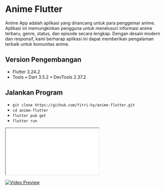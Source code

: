 # Anime Flutter

Anime App adalah aplikasi yang dirancang untuk para penggemar anime. Aplikasi ini memungkinkan pengguna untuk menelusuri informasi anime terbaru, genre, status, dan episode secara lengkap. Dengan desain modern dan responsif, kami berharap aplikasi ini dapat memberikan pengalaman terbaik untuk komunitas anime.

## Version Pengembangan

- Flutter 3.24.2
- Tools • Dart 3.5.2 • DevTools 2.37.2

## Jalankan Program

- `git clone https://github.com/fitri-hy/anime-flutter.git`
- `cd anime-flutter`
- `flutter pub get`
- `flutter run`

<iframe src="./assets/video.mp4"></iframe>

[![Video Preview](https://static.wikia.nocookie.net/theallever/images/0/0a/THE_Preview_logo.jpg)](./assets/video.mp4)
